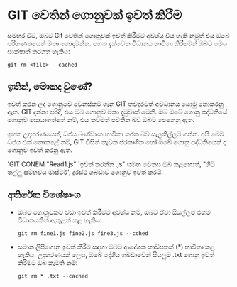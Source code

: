 # GIT වෙතින් ගොනුවක් ඉවත් කිරීම

සමහර විට, ඔබට Git වෙතින් ගොනුවක් ඉවත් කිරීමට අවශ්ය විය හැකි නමුත් එය ඔබේ පරිගණකයෙන් මකා නොදමන්න. පහත දැක්වෙන විධානය භාවිතා කිරීමෙන් ඔබට මෙය සාක්ෂාත් කරගත හැකිය:

``git rm <file> --cached``

## ඉතින්, මොකද වුණේ?


ඉවත් කරන ලද ගොනුවේ වෙනස්කම් ගැන GIT තවදුරටත් අවධානය යොමු නොකරනු ඇත. GIT දන්නා පරිදි, එය ඔබ ගොනුව මකා දැමුවාක් මෙනි. ඔබ ඔබේ ගොනු පද්ධතියේ ගොනුව සොයාගත්තේ නම්, එය තවමත් පවතින බව ඔබට පෙනෙනු ඇත.

ඉහත උදාහරණයෙන්, ධජය ඛණ්ඩාංක භාවිතා කරන බව සැලකිල්ලට ගන්න. අපි මෙම ධජය එක් නොකළේ නම්, GIT විසින් නැවත ප්රකාශිත හෝ ඔබේ ගොනු පද්ධතියෙන් ද ගොනුව ඉවත් කරනු ඇත.

'GIT CONEM "Read1.js" `ඉවත් කරන්න .js" සමඟ වෙනස ඔබ කළහොත්, "ගිට් තල්ලු සම්භවය මාස්ටර්', දුරස්ථ ගබඩාව ගොනුව ඉවත් කරයි.

## අතිරේක විශේෂාංග

- ඔබට ගොනුවකට වඩා ඉවත් කිරීමට අවශ්ය නම්, ඔබට ඒවා සියල්ලම එකම විධානයකින් ඇතුළත් කළ හැකිය:

     `git rm fine1.js fine2.js fine3.js --cched`

- සමාන ලිපිගොනු ඉවත් කිරීම සඳහා ඔබට ආදේශක කාඩ්පතක් (*) භාවිතා කළ හැකිය. උදාහරණයක් ලෙස, ඔබේ දේශීය ගබඩාවෙන් සියලුම .txt ගොනු ඉවත් කිරීමට ඔබ කැමති නම්:

     `git rm * .txt --cached`

